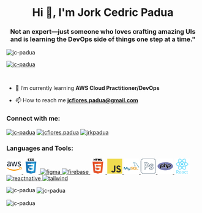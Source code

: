 <!-- ![MasterHead](https://media2.giphy.com/media/v1.Y2lkPTc5MGI3NjExZW44bHowMzJ0cTB2djU2YzhveW5hZWZ3dzk3eHRwZzJjdzd0ZnBnYyZlcD12MV9pbnRlcm5hbF9naWZfYnlfaWQmY3Q9Zw/ggK04fdPVARRtH8w7G/giphy.gif) -->

<h1 align="center">Hi 👋, I'm Jork Cedric Padua</h1>
<h3 align="center">Not an expert—just someone who loves crafting amazing UIs and is learning the DevOps side of things one step at a time."</h3>
<!-- <img align="right" alt="Coding" width="400" src="https://media0.giphy.com/media/v1.Y2lkPTc5MGI3NjExdmhiZDZoZ2JucGdteHlrc2dvN2Z2cHd2OTVqYnptYXhocGw4aW4wdSZlcD12MV9pbnRlcm5hbF9naWZfYnlfaWQmY3Q9Zw/qgQUggAC3Pfv687qPC/giphy.gif"> -->

<p align="left"> <img src="https://komarev.com/ghpvc/?username=jc-padua&label=Profile%20views&color=104b70&style=flat" alt="jc-padua" /> </p>

<p align="left"> <a href="https://github.com/ryo-ma/github-profile-trophy"><img src="https://github-profile-trophy.vercel.app/?username=jc-padua" alt="jc-padua" /></a> </p>

<p align="left"> <a href="https://twitter.com/" target="blank"><img src="https://img.shields.io/twitter/follow/?logo=twitter&style=for-the-badge" alt="" /></a> </p>

- 🌱 I’m currently learning **AWS Cloud Practitioner/DevOps**

- 📫 How to reach me **jcflores.padua@gmail.com**

<h3 align="left">Connect with me:</h3>
<p align="left">
<a href="https://linkedin.com/in/jc-padua" target="blank"><img align="center" src="https://raw.githubusercontent.com/rahuldkjain/github-profile-readme-generator/master/src/images/icons/Social/linked-in-alt.svg" alt="jc-padua" height="30" width="40" /></a>
<a href="https://fb.com/jcflores.padua" target="blank"><img align="center" src="https://raw.githubusercontent.com/rahuldkjain/github-profile-readme-generator/master/src/images/icons/Social/facebook.svg" alt="jcflores.padua" height="30" width="40" /></a>
<a href="https://instagram.com/jrkpadua" target="blank"><img align="center" src="https://raw.githubusercontent.com/rahuldkjain/github-profile-readme-generator/master/src/images/icons/Social/instagram.svg" alt="jrkpadua" height="30" width="40" /></a>
</p>

<h3 align="left">Languages and Tools:</h3>
<p align="left"> <a href="https://aws.amazon.com" target="_blank" rel="noreferrer"> <img src="https://raw.githubusercontent.com/devicons/devicon/master/icons/amazonwebservices/amazonwebservices-original-wordmark.svg" alt="aws" width="40" height="40"/> </a> <a href="https://www.w3schools.com/css/" target="_blank" rel="noreferrer"> <img src="https://raw.githubusercontent.com/devicons/devicon/master/icons/css3/css3-original-wordmark.svg" alt="css3" width="40" height="40"/> </a> <a href="https://www.figma.com/" target="_blank" rel="noreferrer"> <img src="https://www.vectorlogo.zone/logos/figma/figma-icon.svg" alt="figma" width="40" height="40"/> </a> <a href="https://firebase.google.com/" target="_blank" rel="noreferrer"> <img src="https://www.vectorlogo.zone/logos/firebase/firebase-icon.svg" alt="firebase" width="40" height="40"/> </a> <a href="https://www.w3.org/html/" target="_blank" rel="noreferrer"> <img src="https://raw.githubusercontent.com/devicons/devicon/master/icons/html5/html5-original-wordmark.svg" alt="html5" width="40" height="40"/> </a> <a href="https://developer.mozilla.org/en-US/docs/Web/JavaScript" target="_blank" rel="noreferrer"> <img src="https://raw.githubusercontent.com/devicons/devicon/master/icons/javascript/javascript-original.svg" alt="javascript" width="40" height="40"/> </a> <a href="https://www.mysql.com/" target="_blank" rel="noreferrer"> <img src="https://raw.githubusercontent.com/devicons/devicon/master/icons/mysql/mysql-original-wordmark.svg" alt="mysql" width="40" height="40"/> </a> <a href="https://www.photoshop.com/en" target="_blank" rel="noreferrer"> <img src="https://raw.githubusercontent.com/devicons/devicon/master/icons/photoshop/photoshop-line.svg" alt="photoshop" width="40" height="40"/> </a> <a href="https://www.php.net" target="_blank" rel="noreferrer"> <img src="https://raw.githubusercontent.com/devicons/devicon/master/icons/php/php-original.svg" alt="php" width="40" height="40"/> </a> <a href="https://reactjs.org/" target="_blank" rel="noreferrer"> <img src="https://raw.githubusercontent.com/devicons/devicon/master/icons/react/react-original-wordmark.svg" alt="react" width="40" height="40"/> </a> <a href="https://reactnative.dev/" target="_blank" rel="noreferrer"> <img src="https://reactnative.dev/img/header_logo.svg" alt="reactnative" width="40" height="40"/> </a> <a href="https://tailwindcss.com/" target="_blank" rel="noreferrer"> <img src="https://www.vectorlogo.zone/logos/tailwindcss/tailwindcss-icon.svg" alt="tailwind" width="40" height="40"/> </a> </p>

<p><img align="left" src="https://github-readme-stats.vercel.app/api/top-langs?username=jc-padua&show_icons=true&locale=en&layout=compact" alt="jc-padua" /></p>

<p>&nbsp;<img align="center" src="https://github-readme-stats.vercel.app/api?username=jc-padua&show_icons=true&theme=dark&title_color=ffffff&text_color=ffffff&locale=en" alt="jc-padua" /></p>

<p><img align="center" src="https://github-readme-streak-stats.herokuapp.com/?user=jc-padua&" alt="jc-padua" /></p>
